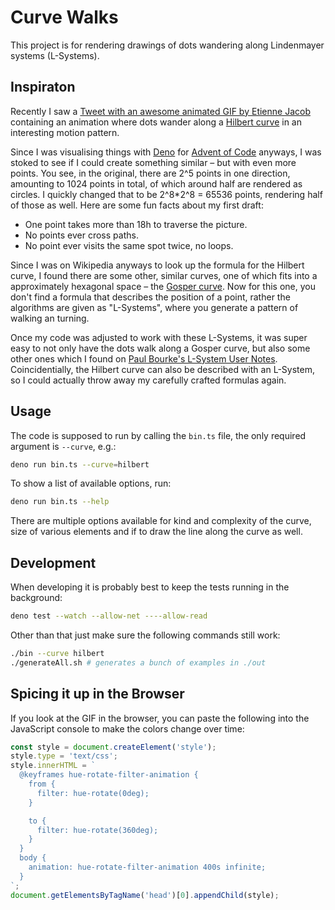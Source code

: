 Curve Walks
===========

This project is for rendering drawings of dots wandering along Lindenmayer systems (L-Systems).

Inspiraton
----------

Recently I saw a [Tweet with an awesome animated GIF by Etienne Jacob](https://twitter.com/etiennejcb/status/1469381639134453764) containing an animation where dots wander along a [Hilbert curve](https://de.wikipedia.org/wiki/Hilbert-Kurve) in an interesting motion pattern.

Since I was visualising things with [Deno](https://deno.land/) for [Advent of Code](https://adventofcode.com/2021) anyways, I was stoked to see if I could create something similar – but with even more points. You see, in the original, there are 2^5 points in one direction, amounting to 1024 points in total, of which around half are rendered as circles. I quickly changed that to be 2^8*2^8 = 65536 points, rendering half of those as well. Here are some fun facts about my first draft:

- One point takes more than 18h to traverse the picture.
- No points ever cross paths.
- No point ever visits the same spot twice, no loops.

Since I was on Wikipedia anyways to look up the formula for the Hilbert curve, I found there are some other, similar curves, one of which fits into a approximately hexagonal space – the [Gosper curve](https://en.wikipedia.org/wiki/Gosper_curve). Now for this one, you don't find a formula that describes the position of a point, rather the algorithms are given as "L-Systems", where you generate a pattern of walking an turning.

Once my code was adjusted to work with these L-Systems, it was super easy to not only have the dots walk along a Gosper curve, but also some other ones which I found on [Paul Bourke's L-System User Notes](http://paulbourke.net/fractals/lsys/). Coincidentially, the Hilbert curve can also be described with an L-System, so I could actually throw away my carefully crafted formulas again.

Usage
-----

The code is supposed to run by calling the `bin.ts` file, the only required argument is `--curve`, e.g.:

```sh
deno run bin.ts --curve=hilbert
```

To show a list of available options, run:

```sh
deno run bin.ts --help
```

There are multiple options available for kind and complexity of the curve, size of various elements and if to draw the line along the curve as well.

Development
-----------

When developing it is probably best to keep the tests running in the background:

```sh
deno test --watch --allow-net ----allow-read
```

Other than that just make sure the following commands still work:

```sh
./bin --curve hilbert
./generateAll.sh # generates a bunch of examples in ./out
```

Spicing it up in the Browser
----------------------------

If you look at the GIF in the browser, you can paste the following into the JavaScript console to make the colors change over time:

```js
const style = document.createElement('style');
style.type = 'text/css';
style.innerHTML = `
  @keyframes hue-rotate-filter-animation {
    from {
      filter: hue-rotate(0deg);
    }

    to {
      filter: hue-rotate(360deg);
    }
  }
  body {
    animation: hue-rotate-filter-animation 400s infinite;
  }
`;
document.getElementsByTagName('head')[0].appendChild(style);
```